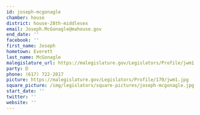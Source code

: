 ```yaml
---
id: joseph-mcgonagle
chamber: house
district: house-28th-middlesex
email: Joseph.McGonagle@mahouse.gov
end_date: ''
facebook: ''
first_name: Joseph
hometown: Everett
last_name: McGonagle
malegislature_url: https://malegislature.gov/Legislators/Profile/jwm1
party: D
phone: (617) 722-2017
picture: https://malegislature.gov/Legislators/Profile/170/jwm1.jpg
square_picture: /img/legislators/square-pictures/joseph-mcgonagle.jpg
start_date: ''
twitter: ''
website: ''
---
```


